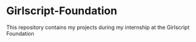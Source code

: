 # Girlscript-Foundation
This repository contains my projects during my internship at the Girlscript Foundation
